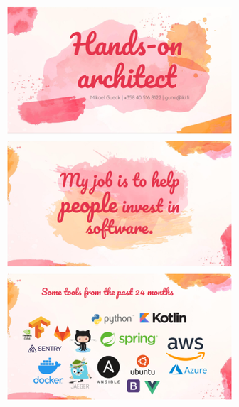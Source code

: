 ![Hands-on architect.](https://github.com/mikaelhg/mikaelhg/raw/master/hoa.png)

![My job is to help people invest in software.](https://github.com/mikaelhg/mikaelhg/raw/master/job.png)

![Some tools from the past 24 months](https://github.com/mikaelhg/mikaelhg/raw/master/tools.png)

<!--
**mikaelhg/mikaelhg** is a ✨ _special_ ✨ repository because its `README.md` (this file) appears on your GitHub profile.

Here are some ideas to get you started:

- 🔭 I’m currently working on ...
- 🌱 I’m currently learning ...
- 👯 I’m looking to collaborate on ...
- 🤔 I’m looking for help with ...
- 💬 Ask me about ...
- 📫 How to reach me: ...
- 😄 Pronouns: ...
- ⚡ Fun fact: ...
-->
